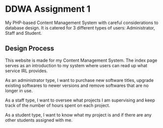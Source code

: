 # DDWA Assignment 1

My PHP-based Content Management System with careful considerations to database design.
It is catered for 3 different types of users: Administrator, Staff and Student.

## Design Process

This website is made for my Content Management System.
The index page serves as an introduction to my system where users can read up what service IRL provides.

As an administrator type, I want to purchase new software titles, upgrade existing softwares to newer versions and remove softwares that are no longer in use.

As a staff type, I want to oversee what projects I am supervising and keep track of the number of hours spent on each project.

As a student type, I want to know what my project is and if there are any other students assigned with me. 
